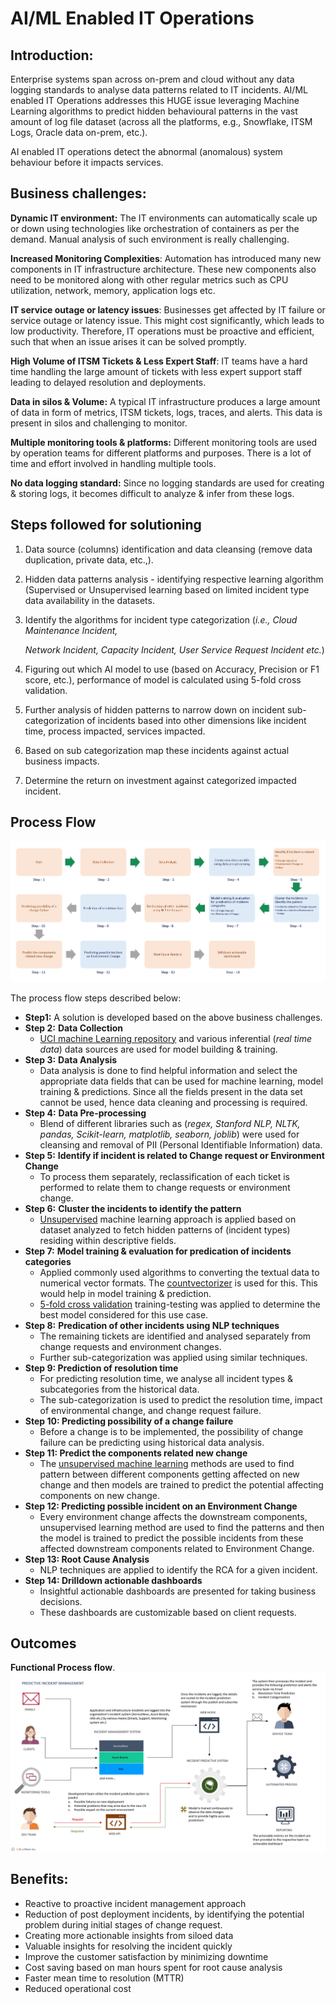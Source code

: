 # AI/ML Enabled IT Operations

## Introduction:

Enterprise systems span across on-prem and cloud without any data logging standards to analyse data patterns related to IT incidents. AI/ML enabled IT Operations addresses this HUGE issue leveraging Machine Learning algorithms to predict hidden behavioural patterns in the vast amount of log file dataset (across all the platforms, e.g., Snowflake, ITSM Logs, Oracle data on-prem, etc.).

AI enabled IT operations detect the abnormal (anomalous) system behaviour before it impacts services.

## Business challenges:

**Dynamic IT environment:** The IT environments can automatically scale up or down using technologies like orchestration of containers as per the demand. Manual analysis of such environment is really challenging.

**Increased Monitoring Complexities**: Automation has introduced many new components in IT infrastructure architecture. These new components also need to be monitored along with other regular metrics such as CPU utilization, network, memory, application logs etc.

**IT service outage or latency issues**: Businesses get affected by IT failure or service outage or latency issue. This might cost significantly, which leads to low productivity. Therefore, IT operations must be proactive and efficient, such that when an issue arises it can be solved promptly.

**High Volume of ITSM Tickets & Less Expert Staff**: IT teams have a hard time handling the large amount of tickets with less expert support staff leading to delayed resolution and deployments.

**Data in silos & Volume:** A typical IT infrastructure produces a large amount of data in form of metrics, ITSM tickets, logs, traces, and alerts. This data is present in silos and challenging to monitor.

**Multiple monitoring tools & platforms:** Different monitoring tools are used by operation teams for different platforms and purposes. There is a lot of time and effort involved in handling multiple tools.

**No data logging standard:** Since no logging standards are used for creating & storing logs, it becomes difficult to analyze & infer from these logs.

## Steps followed for solutioning

1.  Data source (columns) identification and data cleansing (remove data duplication, private data, etc.,).
2.  Hidden data patterns analysis - identifying respective learning algorithm (Supervised or Unsupervised learning based on limited incident type data availability in the datasets.
3.  Identify the algorithms for incident type categorization (*i.e., Cloud Maintenance Incident,*

    *Network Incident, Capacity Incident, User Service Request Incident etc.*)

4.  Figuring out which AI model to use (based on Accuracy, Precision or F1 score, etc.), performance of model is calculated using 5-fold cross validation.
5.  Further analysis of hidden patterns to narrow down on incident sub-categorization of incidents based into other dimensions like incident time, process impacted, services impacted.
6.  Based on sub categorization map these incidents against actual business impacts.
7.  Determine the return on investment against categorized impacted incident.

## Process Flow

![Diagram Description automatically generated](media/0a0efef6446f7f0a444685aec3138013.png)

The process flow steps described below:

-   **Step1:** A solution is developed based on the above business challenges.
-   **Step 2:** **Data Collection**
    -   [UCI machine Learning repository](https://archive.ics.uci.edu/ml/datasets/Incident+management+process+enriched+event+log) and various inferential (*real time data*) data sources are used for model building & training.
-   **Step 3:** **Data Analysis**
    -   Data analysis is done to find helpful information and select the appropriate data fields that can be used for machine learning, model training & predictions. Since all the fields present in the data set cannot be used, hence data cleaning and processing is required.
-   **Step 4:** **Data Pre-processing**
    -   Blend of different libraries such as (*regex, Stanford NLP, NLTK, pandas, Scikit-learn, matplotlib, seaborn, joblib*) were used for cleansing and removal of PII (Personal Identifiable Information) data.
-   **Step 5:** **Identify if incident is related to Change request or Environment Change**
    -   To process them separately, reclassification of each ticket is performed to relate them to change requests or environment change.
-   **Step 6:** **Cluster the incidents to identify the pattern**
    -   [Unsupervised](https://www.linkedin.com/pulse/understanding-machine-learning-anwar-hussain%3FtrackingId=rD5oU7DuThWGJXUYK33GlQ%253D%253D/?trackingId=rD5oU7DuThWGJXUYK33GlQ%3D%3D) machine learning approach is applied based on dataset analyzed to fetch hidden patterns of (incident types) residing within descriptive fields.
-   **Step 7:** **Model training & evaluation for predication of incidents categories**
    -   Applied commonly used algorithms to converting the textual data to numerical vector formats. The [countvectorizer](https://scikit-learn.org/stable/modules/generated/sklearn.feature_extraction.text.CountVectorizer.html) is used for this. This would help in model training & prediction.
    -   [5-fold cross validation](https://scikit-learn.org/stable/modules/cross_validation.html) training-testing was applied to determine the best model considered for this use case.
-   **Step 8:** **Predication of other incidents using NLP techniques**
    -   The remaining tickets are identified and analysed separately from change requests and environment changes.
    -   Further sub-categorization was applied using similar techniques.
-   **Step 9: Prediction of resolution time**
    -   For predicting resolution time, we analyse all incident types & subcategories from the historical data.
    -   The sub-categorization is used to predict the resolution time, impact of environmental change, and change request failure.
-   **Step 10: Predicting possibility of a change failure**
    -   Before a change is to be implemented, the possibility of change failure can be predicting using historical data analysis.
-   **Step 11: Predict the components related new change**
    -   The [unsupervised machine learning](https://www.linkedin.com/pulse/understanding-machine-learning-anwar-hussain%3FtrackingId=rD5oU7DuThWGJXUYK33GlQ%253D%253D/?trackingId=rD5oU7DuThWGJXUYK33GlQ%3D%3D) methods are used to find pattern between different components getting affected on new change and then models are trained to predict the potential affecting components on new change.
-   **Step 12: Predicting possible incident on an Environment Change**
    -   Every environment change affects the downstream components, unsupervised learning method are used to find the patterns and then the model is trained to predict the possible incidents from these affected downstream components related to Environment Change.
-   **Step 13: Root Cause Analysis**
    -   NLP techniques are applied to identify the RCA for a given incident.
-   **Step 14: Drilldown actionable dashboards**
    -   Insightful actionable dashboards are presented for taking business decisions.
    -   These dashboards are customizable based on client requests.

## Outcomes

**Functional Process flow**. ![](media/65eef8db49a51b3116938d82d4e78dce.png)

## Benefits:

-   Reactive to proactive incident management approach
-   Reduction of post deployment incidents, by identifying the potential problem during initial stages of change request.
-   Creating more actionable insights from siloed data
-   Valuable insights for resolving the incident quickly
-   Improve the customer satisfaction by minimizing downtime
-   Cost saving based on man hours spent for root cause analysis
-   Faster mean time to resolution (MTTR)
-   Reduced operational cost
